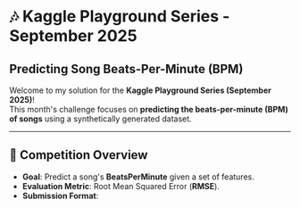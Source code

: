 # 🎶 Kaggle Playground Series - September 2025  
## Predicting Song Beats-Per-Minute (BPM)

Welcome to my solution for the **Kaggle Playground Series (September 2025)**!  
This month's challenge focuses on **predicting the beats-per-minute (BPM) of songs** using a synthetically generated dataset.

---

## 📌 Competition Overview
- **Goal**: Predict a song's **BeatsPerMinute** given a set of features.  
- **Evaluation Metric**: Root Mean Squared Error (**RMSE**).  
- **Submission Format**:
